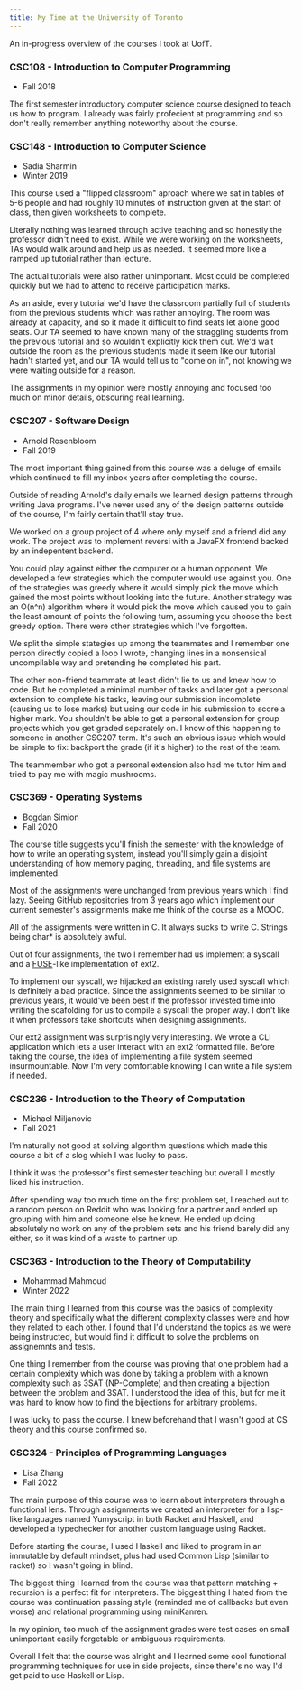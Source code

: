 ```yaml
---
title: My Time at the University of Toronto
---
```


An in-progress overview of the courses I took at UofT.

### CSC108 - Introduction to Computer Programming

- Fall 2018

The first semester introductory computer science course designed to teach us how
to program. I already was fairly profecient at programming and so don't really
remember anything noteworthy about the course.

### CSC148 - Introduction to Computer Science

- Sadia Sharmin
- Winter 2019

This course used a "flipped classroom" aproach where we sat in tables of 5-6
people and had roughly 10 minutes of instruction given at the start of class,
then given worksheets to complete.

Literally nothing was learned through active teaching and so honestly the
professor didn't need to exist. While we were working on the worksheets, TAs
would walk around and help us as needed. It seemed more like a ramped up
tutorial rather than lecture.

The actual tutorials were also rather unimportant. Most could be completed
quickly but we had to attend to receive participation marks.

As an aside, every tutorial we'd have the classroom partially full of students
from the previous students which was rather annoying. The room was already at
capacity, and so it made it difficult to find seats let alone good seats. Our TA
seemed to have known many of the straggling students from the previous tutorial
and so wouldn't explicitly kick them out. We'd wait outside the room as the
previous students made it seem like our tutorial hadn't started yet, and our TA
would tell us to "come on in", not knowing we were waiting outside for a reason.

The assignments in my opinion were mostly annoying and focused too much on minor
details, obscuring real learning.

### CSC207 - Software Design

- Arnold Rosenbloom
- Fall 2019

The most important thing gained from this course was a deluge of emails which
continued to fill my inbox years after completing the course.

Outside of reading Arnold's daily emails we learned design patterns through
writing Java programs. I've never used any of the design patterns outside of the
course, I'm fairly certain that'll stay true.

We worked on a group project of 4 where only myself and a friend did any work.
The project was to implement reversi with a JavaFX frontend backed by an
indepentent backend.

You could play against either the computer or a human opponent. We developed a
few strategies which the computer would use against you. One of the strategies
was greedy where it would simply pick the move which gained the most points
without looking into the future. Another strategy was an O(n^n) algorithm where
it would pick the move which caused you to gain the least amount of points the
following turn, assuming you choose the best greedy option. There were other
strategies which I've forgotten.

We split the simple stategies up among the teammates and I remember one person
directly copied a loop I wrote, changing lines in a nonsensical uncompilable way
and pretending he completed his part.

The other non-friend teammate at least didn't lie to us and knew how to code.
But he completed a minimal number of tasks and later got a personal extension to
complete his tasks, leaving our submission incomplete (causing us to lose marks)
but using our code in his submission to score a higher mark. You shouldn't be
able to get a personal extension for group projects which you get graded
separately on. I know of this happening to someone in another CSC207 term. It's
such an obvious issue which would be simple to fix: backport the grade (if it's
higher) to the rest of the team.

The teammember who got a personal extension also had me tutor him and tried to
pay me with magic mushrooms.

### CSC369 - Operating Systems

- Bogdan Simion
- Fall 2020

The course title suggests you'll finish the semester with the knowledge of how
to write an operating system, instead you'll simply gain a disjoint
understanding of how memory paging, threading, and file systems are implemented.

Most of the assignments were unchanged from previous years which I find lazy.
Seeing GitHub repositories from 3 years ago which implement our current
semester's assignments make me think of the course as a MOOC.

All of the assignments were written in C. It always sucks to write C. Strings
being char\* is absolutely awful.

Out of four assignments, the two I remember had us implement a syscall and a
[FUSE](https://en.wikipedia.org/wiki/Filesystem_in_Userspace)-like
implementation of ext2.

To implement our syscall, we hijacked an existing rarely used syscall which is
definitely a bad practice. Since the assignments seemed to be similar to
previous years, it would've been best if the professor invested time into
writing the scafolding for us to compile a syscall the proper way. I don't like
it when professors take shortcuts when designing assignments.

Our ext2 assignment was surprisingly very interesting. We wrote a CLI
application which lets a user interact with an ext2 formatted file. Before
taking the course, the idea of implementing a file system seemed insurmountable.
Now I'm very comfortable knowing I can write a file system if needed.

### CSC236 - Introduction to the Theory of Computation

- Michael Miljanovic
- Fall 2021

I'm naturally not good at solving algorithm questions which made this course a
bit of a slog which I was lucky to pass.

I think it was the professor's first semester teaching but overall I mostly
liked his instruction.

After spending way too much time on the first problem set, I reached out to a
random person on Reddit who was looking for a partner and ended up grouping with
him and someone else he knew. He ended up doing absolutely no work on any of the
problem sets and his friend barely did any either, so it was kind of a waste to
partner up.

### CSC363 - Introduction to the Theory of Computability

- Mohammad Mahmoud
- Winter 2022

The main thing I learned from this course was the basics of complexity theory
and specifically what the different complexity classes were and how they related
to each other. I found that I'd understand the topics as we were being
instructed, but would find it difficult to solve the problems on assignemnts and
tests.

One thing I remember from the course was proving that one problem had a certain
complexity which was done by taking a problem with a known complexity such as
3SAT (NP-Complete) and then creating a bijection between the problem and 3SAT. I
understood the idea of this, but for me it was hard to know how to find the
bijections for arbitrary problems.

I was lucky to pass the course. I knew beforehand that I wasn't good at CS
theory and this course confirmed so.

### CSC324 - Principles of Programming Languages

- Lisa Zhang
- Fall 2022

The main purpose of this course was to learn about interpreters through a
functional lens. Through assignments we created an interpreter for a lisp-like
languages named Yumyscript in both Racket and Haskell, and developed a
typechecker for another custom language using Racket.

Before starting the course, I used Haskell and liked to program in an immutable
by default mindset, plus had used Common Lisp (similar to racket) so I wasn't
going in blind.

The biggest thing I learned from the course was that pattern matching +
recursion is a perfect fit for interpreters. The biggest thing I hated from the
course was continuation passing style (reminded me of callbacks but even worse)
and relational programming using miniKanren.

In my opinion, too much of the assignment grades were test cases on small
unimportant easily forgetable or ambiguous requirements.

Overall I felt that the course was alright and I learned some cool functional
programming techniques for use in side projects, since there's no way I'd get
paid to use Haskell or Lisp.
